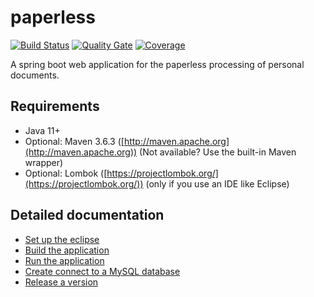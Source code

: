 # paperless

[![Build Status](https://travis-ci.org/karstenroethig/paperless.svg?branch=master)](https://travis-ci.org/karstenroethig/paperless)
[![Quality Gate](https://sonarcloud.io/api/project_badges/measure?project=karstenroethig.paperless%3Apaperless-project&metric=alert_status)](https://sonarcloud.io/dashboard/index/karstenroethig.paperless:paperless-project)
[![Coverage](https://sonarcloud.io/api/project_badges/measure?project=karstenroethig.paperless%3Apaperless-project&metric=coverage)](https://sonarcloud.io/dashboard?id=karstenroethig.paperless%3Apaperless-project)


A spring boot web application for the paperless processing of personal documents.


## Requirements

* Java 11+
* Optional: Maven 3.6.3 ([http://maven.apache.org](http://maven.apache.org)) (Not available? Use the built-in Maven wrapper)
* Optional: Lombok ([https://projectlombok.org/](https://projectlombok.org/)) (only if you use an IDE like Eclipse)


## Detailed documentation

* [Set up the eclipse](documentation/development/how-to_set_up_eclipse.md)
* [Build the application](documentation/development/how-to_build_the_application.md)
* [Run the application](documentation/distribution/README.md)
* [Create connect to a MySQL database](documentation/distribution/README.md)
* [Release a version](documentation/development/how-to_release_a_version.md)
